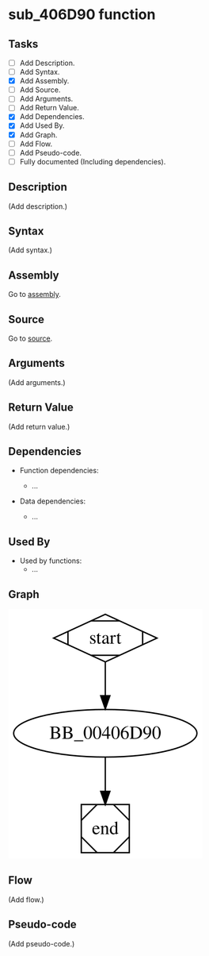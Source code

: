 # sub_406D90 function

## Tasks

- [ ] Add Description.
- [ ] Add Syntax.
- [X] Add Assembly.
- [ ] Add Source.
- [ ] Add Arguments.
- [ ] Add Return Value.
- [X] Add Dependencies.
- [X] Add Used By.
- [X] Add Graph.
- [ ] Add Flow.
- [ ] Add Pseudo-code.
- [ ] Fully documented (Including dependencies).

## Description

(Add description.)

## Syntax

(Add syntax.)

## Assembly

Go to [assembly](../asm/sub_406D90.asm).

## Source

Go to [source](../cc/sub_406D90.cc).

## Arguments

(Add arguments.)

## Return Value

(Add return value.)

## Dependencies

* Function dependencies:
  * ...


* Data dependencies:
  * ...

## Used By

* Used by functions:
  * ...

## Graph

![sub_406D90 Graph](../svg/sub_406D90.svg "sub_406D90 Graph")

## Flow

(Add flow.)

## Pseudo-code

(Add pseudo-code.)
